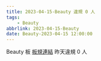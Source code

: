 ```yaml
---
title: 2023-04-15-Beauty 違規 0 人
tags:
    - Beauty
abbrlink: 2023-04-15-Beauty
date: Beauty-2023-04-15 12:00:00
---
```

Beauty 板 [板規連結](https://www.ptt.cc/bbs/Beauty/M.1630069980.A.84B.html)
昨天違規 0 人

